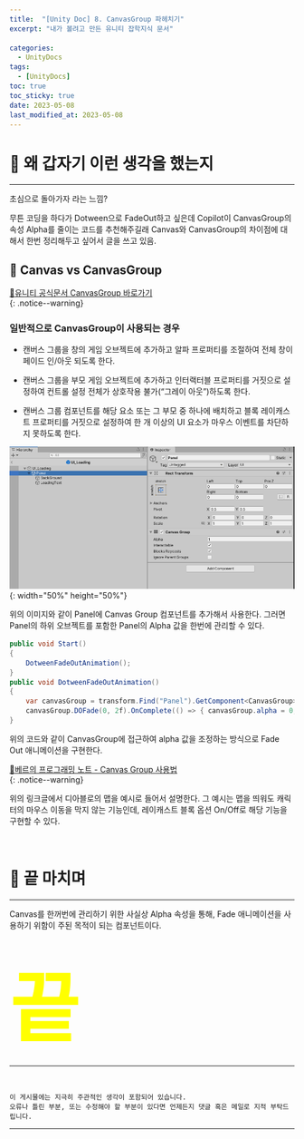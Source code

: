 ```yaml
---
title:  "[Unity Doc] 8. CanvasGroup 파헤치기"
excerpt: "내가 볼려고 만든 유니티 잡학지식 문서"

categories:
  - UnityDocs
tags:
  - [UnityDocs]
toc: true
toc_sticky: true
date: 2023-05-08
last_modified_at: 2023-05-08
---
```


# 🤔 왜 갑자기 이런 생각을 했는지
<hr style="width:100%" />

초심으로 돌아가자 라는 느낌?

무튼 코딩을 하다가 Dotween으로 FadeOut하고 싶은데 Copilot이 CanvasGroup의 속성 Alpha를 줄이는 코드를 추천해주길래 Canvas와 CanvasGroup의 차이점에 대해서 한번 정리해두고 싶어서 글을 쓰고 있음.

## 🔖 Canvas vs CanvasGroup

[🚀유니티 공식문서 CanvasGroup 바로가기](https://docs.unity3d.com/kr/2021.3/Manual/class-CanvasGroup.html)  
{: .notice--warning}


### 일반적으로 CanvasGroup이 사용되는 경우

- 캔버스 그룹을 창의 게임 오브젝트에 추가하고 알파 프로퍼티를 조절하여 전체 창이 페이드 인/아웃 되도록 한다.  

- 캔버스 그룹을 부모 게임 오브젝트에 추가하고 인터랙터블 프로퍼티를 거짓으로 설정하여 컨트롤 설정 전체가 상호작용 불가(“그레이 아웃”)하도록 한다. 

- 캔버스 그룹 컴포넌트를 해당 요소 또는 그 부모 중 하나에 배치하고 블록 레이캐스트 프로퍼티를 거짓으로 설정하여 한 개 이상의 UI 요소가 마우스 이벤트를 차단하지 못하도록 한다.

![img1](/assets/images/posts/UnityDocs/2023-05-08-my-unitydoc-post_8/1.png){: width="50%" height="50%"}

위의 이미지와 같이 Panel에 Canvas Group 컴포넌트를 추가해서 사용한다.
그러면 Panel의 하위 오브젝트를 포함한 Panel의 Alpha 값을 한번에 관리할 수 있다.

```c#
public void Start()
{
    DotweenFadeOutAnimation();
}
public void DotweenFadeOutAnimation()
{
    var canvasGroup = transform.Find("Panel").GetComponent<CanvasGroup>();
    canvasGroup.DOFade(0, 2f).OnComplete(() => { canvasGroup.alpha = 0; });
}
```
위의 코드와 같이 CanvasGroup에 접근하여 alpha 값을 조정하는 방식으로 Fade Out 애니메이션을 구현한다.  

[🚀베르의 프로그래밍 노트 - Canvas Group 사용법](https://wergia.tistory.com/177)  
{: .notice--warning}

위의 링크글에서 디아블로의 맵을 예시로 들어서 설명한다.
그 예시는 맵을 띄워도 캐릭터의 마우스 이동을 막지 않는 기능인데, 레이캐스트 블록 옵션 On/Off로 해당 기능을 구현할 수 있다. 

<br>

# 🥱 끝 마치며
<hr style="width:100%" />

Canvas를 한꺼번에 관리하기 위한 사실상 Alpha 속성을 통해, Fade 애니메이션을 사용하기 위함이 주된 목적이 되는 컴포넌트이다.

<br>
<strong style="color:yellow; font-size:100pt;">끝</strong>


<hr style="width:100%" />
<br>

    이 게시물에는 지극히 주관적인 생각이 포함되어 있습니다. 
    오류나 틀린 부분, 또는 수정해야 할 부분이 있다면 언제든지 댓글 혹은 메일로 지적 부탁드립니다.
    
<hr>


